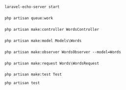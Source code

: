 ###
```
laravel-echo-server start
```

###
```
php artisan queue:work
```

### 
```
php artisan make:controller WordsController
```

### 
```
php artisan make:model Models\Words
```

###
```
php artisan make:observer WordsObserver --model=Words
```

###
```
php artisan make:request Words\WordsRequest
```

###
```
php artisan make:test Test
```

```
php artisan test
```

